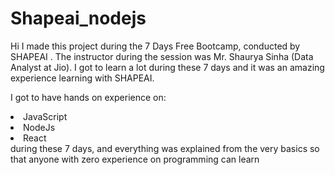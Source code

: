 # Shapeai_nodejs
Hi I made this project during the 7 Days Free Bootcamp, conducted by SHAPEAI . The instructor during the session was Mr. Shaurya Sinha (Data Analyst at Jio). I got to learn a lot during these 7 days and it was an amazing experience learning with SHAPEAI.

I got to have hands on experience on:

<li>JavaScript
<li>NodeJs
<li>React
<br>
during these 7 days, and everything was explained from the very basics so that anyone with zero experience on programming can learn
